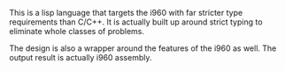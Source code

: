 This is a lisp language that targets the i960 with far stricter type
requirements than C/C++. It is actually built up around strict typing to
eliminate whole classes of problems. 


The design is also a wrapper around the features of the i960 as well. The
output result is actually i960 assembly. 
